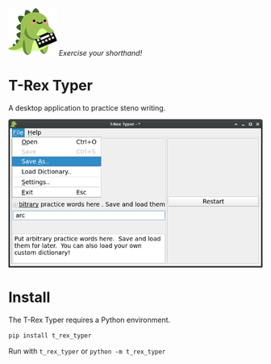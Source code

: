 ![T-Rex](t_rex_typer/resources/trex_w_board_96.png) *Exercise your shorthand!*

# T-Rex Typer
A desktop application to practice steno writing.

![The T-Rex Typer](t_rex_typer/resources/screenshot.png)

# Install
The T-Rex Typer requires a Python environment.

```python
pip install t_rex_typer
```

Run with `t_rex_typer` or `python -m t_rex_typer`
